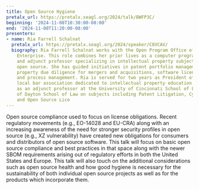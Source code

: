 ```yaml
---
title: Open Source Hygiene
pretalx_url: https://pretalx.seagl.org/2024/talk/BWFP3C/
beginning: '2024-11-08T10:30:00-08:00'
end: '2024-11-08T11:20:00-08:00'
presenters:
- name: Ria Farrell Schalnat
  pretalx_url: https://pretalx.seagl.org/2024/speaker/C8VCAV/
  biography: Ria Farrell Schalnat works with the Open Program Office of Hewlett Packard
    Enterprise. This role combines her prior lives as a computer programmer, lawyer
    and adjunct professor specializing in intellectual property subjects including
    open source. She has guided initiatives in patent portfolio management, intellectual
    property due diligence for mergers and acquisitions, software licensing, workflow
    and process management. Ria is served for two years as President of CincyIP, a
    local bar association dedicated to intellectual property education. She also served
    as an adjunct professor at the University of Cincinnati School of Law and University
    of Dayton School of Law on subjects including Patent Litigation, Cyberspace Law
    and Open Source Lice
---
```


Open source compliance used to focus on license obligations. Recent regulatory movements (e.g., EO-14028 and EU-CRA) along with an increasing awareness of the need for stronger security profiles in open source (e.g., XZ vulnerability) have created new obligations for consumers and distributors of open source software. This talk will focus on basic open source compliance and best practices in that space along with the newer SBOM requirements arising out of regulatory efforts in both the United States and Europe. This talk will also touch on the additional considerations such as open source health and how good hygiene is necessary for the sustainability of both individual open source projects as well as for the products which incorporate them.
